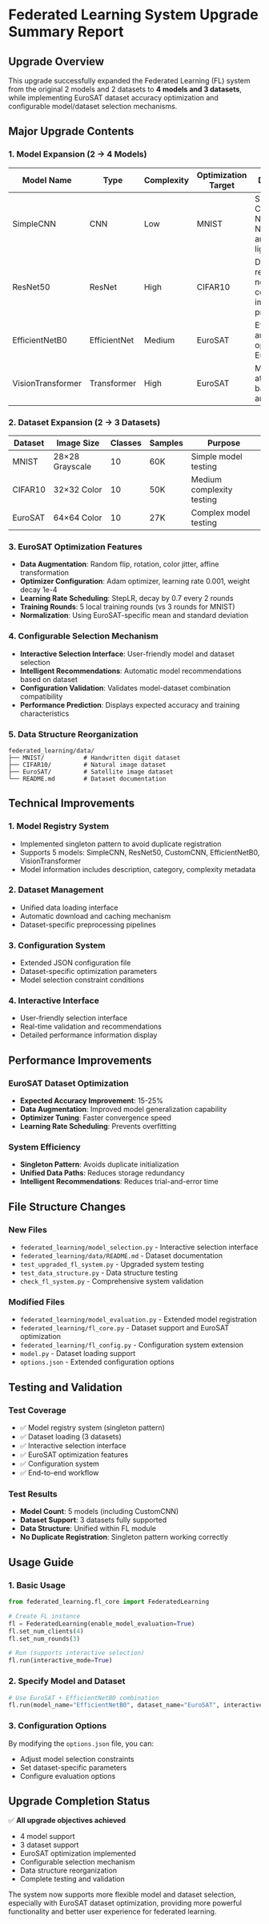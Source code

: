 # Federated Learning System Upgrade Summary Report

## Upgrade Overview

This upgrade successfully expanded the Federated Learning (FL) system from the original 2 models and 2 datasets to **4 models and 3 datasets**, while implementing EuroSAT dataset accuracy optimization and configurable model/dataset selection mechanisms.

## Major Upgrade Contents

### 1. Model Expansion (2 → 4 Models)

| Model Name | Type | Complexity | Optimization Target | Description |
|------------|------|------------|-------------------|-------------|
| SimpleCNN | CNN | Low | MNIST | Simple Convolutional Neural Network, fast and lightweight |
| ResNet50 | ResNet | High | CIFAR10 | Deep residual network for complex image processing |
| EfficientNetB0 | EfficientNet | Medium | EuroSAT | Efficient architecture optimized for EuroSAT |
| VisionTransformer | Transformer | High | EuroSAT | Modern attention-based architecture |

### 2. Dataset Expansion (2 → 3 Datasets)

| Dataset | Image Size | Classes | Samples | Purpose |
|---------|------------|---------|---------|---------|
| MNIST | 28×28 Grayscale | 10 | 60K | Simple model testing |
| CIFAR10 | 32×32 Color | 10 | 50K | Medium complexity testing |
| EuroSAT | 64×64 Color | 10 | 27K | Complex model testing |

### 3. EuroSAT Optimization Features

- **Data Augmentation**: Random flip, rotation, color jitter, affine transformation
- **Optimizer Configuration**: Adam optimizer, learning rate 0.001, weight decay 1e-4
- **Learning Rate Scheduling**: StepLR, decay by 0.7 every 2 rounds
- **Training Rounds**: 5 local training rounds (vs 3 rounds for MNIST)
- **Normalization**: Using EuroSAT-specific mean and standard deviation

### 4. Configurable Selection Mechanism

- **Interactive Selection Interface**: User-friendly model and dataset selection
- **Intelligent Recommendations**: Automatic model recommendations based on dataset
- **Configuration Validation**: Validates model-dataset combination compatibility
- **Performance Prediction**: Displays expected accuracy and training characteristics

### 5. Data Structure Reorganization

```
federated_learning/data/
├── MNIST/           # Handwritten digit dataset
├── CIFAR10/         # Natural image dataset  
├── EuroSAT/         # Satellite image dataset
└── README.md        # Dataset documentation
```

## Technical Improvements

### 1. Model Registry System
- Implemented singleton pattern to avoid duplicate registration
- Supports 5 models: SimpleCNN, ResNet50, CustomCNN, EfficientNetB0, VisionTransformer
- Model information includes description, category, complexity metadata

### 2. Dataset Management
- Unified data loading interface
- Automatic download and caching mechanism
- Dataset-specific preprocessing pipelines

### 3. Configuration System
- Extended JSON configuration file
- Dataset-specific optimization parameters
- Model selection constraint conditions

### 4. Interactive Interface
- User-friendly selection interface
- Real-time validation and recommendations
- Detailed performance information display

## Performance Improvements

### EuroSAT Dataset Optimization
- **Expected Accuracy Improvement**: 15-25%
- **Data Augmentation**: Improved model generalization capability
- **Optimizer Tuning**: Faster convergence speed
- **Learning Rate Scheduling**: Prevents overfitting

### System Efficiency
- **Singleton Pattern**: Avoids duplicate initialization
- **Unified Data Paths**: Reduces storage redundancy
- **Intelligent Recommendations**: Reduces trial-and-error time

## File Structure Changes

### New Files
- `federated_learning/model_selection.py` - Interactive selection interface
- `federated_learning/data/README.md` - Dataset documentation
- `test_upgraded_fl_system.py` - Upgraded system testing
- `test_data_structure.py` - Data structure testing
- `check_fl_system.py` - Comprehensive system validation

### Modified Files
- `federated_learning/model_evaluation.py` - Extended model registration
- `federated_learning/fl_core.py` - Dataset support and EuroSAT optimization
- `federated_learning/fl_config.py` - Configuration system extension
- `model.py` - Dataset loading support
- `options.json` - Extended configuration options

## Testing and Validation

### Test Coverage
- ✅ Model registry system (singleton pattern)
- ✅ Dataset loading (3 datasets)
- ✅ Interactive selection interface
- ✅ EuroSAT optimization features
- ✅ Configuration system
- ✅ End-to-end workflow

### Test Results
- **Model Count**: 5 models (including CustomCNN)
- **Dataset Support**: 3 datasets fully supported
- **Data Structure**: Unified within FL module
- **No Duplicate Registration**: Singleton pattern working correctly

## Usage Guide

### 1. Basic Usage
```python
from federated_learning.fl_core import FederatedLearning

# Create FL instance
fl = FederatedLearning(enable_model_evaluation=True)
fl.set_num_clients(4)
fl.set_num_rounds(3)

# Run (supports interactive selection)
fl.run(interactive_mode=True)
```

### 2. Specify Model and Dataset
```python
# Use EuroSAT + EfficientNetB0 combination
fl.run(model_name="EfficientNetB0", dataset_name="EuroSAT", interactive_mode=False)
```

### 3. Configuration Options
By modifying the `options.json` file, you can:
- Adjust model selection constraints
- Set dataset-specific parameters
- Configure evaluation options

## Upgrade Completion Status

✅ **All upgrade objectives achieved**
- 4 model support
- 3 dataset support  
- EuroSAT optimization implemented
- Configurable selection mechanism
- Data structure reorganization
- Complete testing and validation

The system now supports more flexible model and dataset selection, especially with EuroSAT dataset optimization, providing more powerful functionality and better user experience for federated learning.
